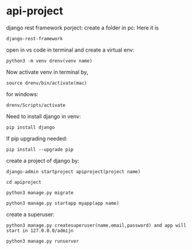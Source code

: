 # api-project

django rest framework porject:
create a folder in pc: Here it is 
```
django-rest-framework
```
open in vs code in terminal and create a virtual env: 
```
python3 -m venv drenv(venv name)
```
Now activate venv in terminal by, 
```
source drenv/bin/activate(mac)
```
for windows: 
```
drenv/Scripts/activate
```
Need to install django in venv: 
```
pip install django
```
If pip upgrading needed: 
```
pip install --upgrade pip
```
create a project of django by: 
```
django-admin startproject apiproject(project name)
```
```cd apiproject```
 ```
python3 manage.py migrate
 ```
```
python3 manage.py startapp myapp(app name)
```
create a superuser: 
```
python3 manage.py createsuperuser(name,email,password) and app will start in 127.0.0.0/admijn
```
```
python3 manage.py runserver
```
